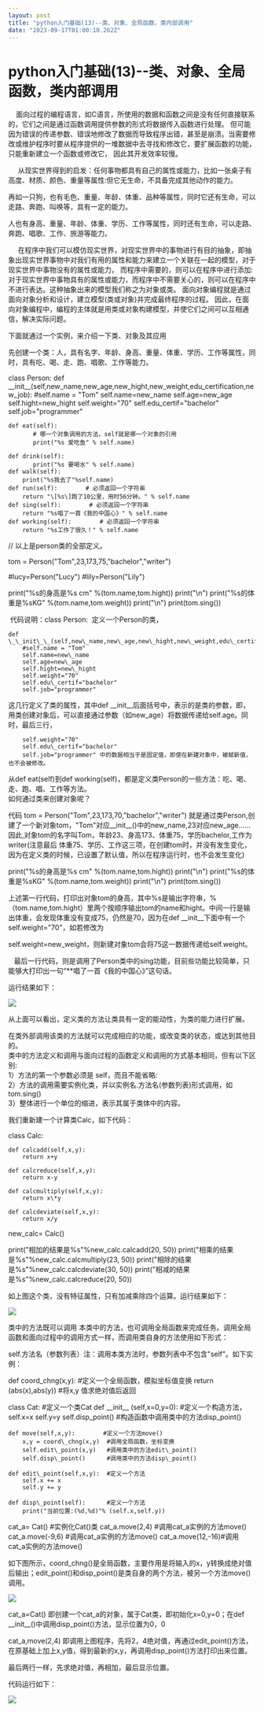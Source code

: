 ```yaml
---
layout: post
title: "python入门基础(13)--类、对象、全局函数，类内部调用"
date: "2023-09-17T01:00:10.262Z"
---
```

python入门基础(13)--类、对象、全局函数，类内部调用
===============================

    面向过程的编程语言，如C语言，所使用的数据和函数之间是没有任何直接联系的，它们之间是通过函数调用提供参数的形式将数据传入函数进行处理。 但可能因为错误的传递参数、错误地修改了数据而导致程序出错，甚至是崩溃。当需要修改或维护程序时要从程序提供的一堆数据中去寻找和修改它，要扩展函数的功能，只能重新建立一个函数或修改它， 因此其开发效率较慢。

     从现实世界得到的启发：任何事物都具有自己的属性或能力，比如一张桌子有高度、材质、颜色、重量等属性:但它无生命，不具备完成其他动作的能力。

再如一只狗，也有毛色、重量、年龄、体重、品种等属性，同时它还有生命，可以走路、奔跑、叫唤等，具有一定的能力。

人也有身高、重量、年龄、体重、学历、工作等属性，同时还有生命，可以走路、奔跑、唱歌、工作、旅游等能力。

     在程序中我们可以模仿现实世界，对现实世界中的事物进行有目的抽象，即抽象出现实世界事物中对我们有用的属性和能力来建立一个关联在一起的模型，对于现实世界中事物没有的属性或能力， 而程序中需要的，则可以在程序中进行添加:对于现实世界中事物具有的属性或能力，而程序中不需要关心的，则可以在程序中不进行表达。这种抽象出来的模型我们称之为对象或类。 面向对象编程就是通过面向对象分析和设计，建立模型(类或对象)并完成最终程序的过程。 因此，在面向对象编程中，编程的主体就是用类或对象构建模型，并使它们之间可以互相通信，解决实际问题。

下面就通过一个实例，来介绍一下类、对象及其应用

先创建一个类：人，具有名字、年龄、身高、重量、体重、学历、工作等属性，同时，具有吃、喝、走、跑、唱歌、工作等能力。

class Person:
    def \_\_init\_\_(self,new\_name,new\_age,new\_hight,new\_weight,edu\_certification,new\_job):
        #self.name = "Tom"
        self.name=new\_name
        self.age\=new\_age
        self.hight\=new\_hight
        self.weight\="70"
        self.edu\_certif\="bachelor"
        self.job\="programmer"

    def eat(self):
           # 哪一个对象调用的方法，self就是哪一个对象的引用
           print("%s 爱吃鱼" % self.name)

    def drink(self):
           print("%s 要喝水" % self.name)           
    def walk(self):
        print("%s我去了"%self.name)        
    def run(self):        # 必须返回一个字符串
        return "\[%s\]跑了10公里，用时56分钟。" % self.name   
    def sing(self):        # 必须返回一个字符串
        return "%s唱了一首《我的中国心》" % self.name   
    def working(self):        # 必须返回一个字符串
        return "%s工作了很久！" % self.name  
// 以上是person类的全部定义。  
    
tom \= Person("Tom",23,173,75,"bachelor","writer")

#lucy=Person("Lucy")
#lily=Person("Lily")

print("%s的身高是%s cm" %(tom.name,tom.hight))
print("\\n")
print("%s的体重是%sKG" %(tom.name,tom.weight))
print("\\n")
print(tom.sing())

 代码说明：class Person:  定义一个Person的类，

    def \_\_init\_\_(self,new\_name,new\_age,new\_hight,new\_weight,edu\_certification,new\_job):
        #self.name = "Tom"
        self.name=new\_name
        self.age=new\_age
        self.hight=new\_hight
        self.weight="70"   
        self.edu\_certif="bachelor"   
        self.job="programmer"

这几行定义了类的属性，其中def \_\_init\_\_后面括号中，表示的是类的参数，即，用类创建对象后，可以直接通过参数（如new\_age）将数据传递给self.age。同时，最后三行，

        self.weight="70"
        self.edu\_certif="bachelor"
        self.job="programmer" 中的数据相当于是固定值，即使在新建对象中，被赋新值，也不会被修改。

从def eat(self)到def working(self)，都是定义类Person的一些方法：吃、喝、走、跑、唱、工作等方法。  
如何通过类来创建对象呢？

代码 tom = Person("Tom",23,173,70,"bachelor","writer") 就是通过类Person,创建了一个新对象tom，"Tom"对应\_\_init\_\_()中的new\_name,23对应new\_age……  
因此,对象tom的名字叫Tom，年龄23、身高173、体重75，学历bachelor,工作为writer(注意最后 体重75、学历、工作这三项，在创建tom时，并没有发生变化，因为在定义类的时候，已设置了默认值，所以在程序运行时，也不会发生变化)

print("%s的身高是%s cm" %(tom.name,tom.hight))
print("\\n")
print("%s的体重是%sKG" %(tom.name,tom.weight))
print("\\n")
print(tom.sing())

上述第一行代码，打印出对象tom的身高，其中%s是输出字符串，%（tom.name,tom.hight）里两个按顺序输出tom的name和hight。中间一行是输出体重，会发现体重没有变成75，仍然是70，因为在def \_\_init\_\_下面中有一个 self.weight="70"，如若修改为

self.weight=new\_weight，则新建对象tom会将75这一数据传递给self.weight。

   最后一行代码，则是调用了Person类中的sing功能，目前些功能比较简单，只能够大打印出一句“\*\*唱了一首《我的中国心》”这句话。

运行结果如下：

![](https://img2023.cnblogs.com/blog/2826255/202309/2826255-20230916165529453-669443533.png)

从上面可以看出，定义类的方法让类具有一定的能动性，为类的能力进行扩展。

在类外部调用该类的方法就可以完成相应的功能，或改变类的状态，或达到其他目的。  
类中的方法定义和调用与面向过程的函数定义和调用的方式基本相同，但有以下区别:  
1）方法的第一个参数必须是 self，而且不能省略:  
2）方法的调用需要实例化类，并以实例名.方法名(参数列表)形式调用，如tom.sing()  
3）整体进行一个单位的缩进，表示其属于类体中的内容。

我们重新建一个计算类Calc，如下代码：

class Calc:
    
    def calcadd(self,x,y):
        return x+y
    
    def calcreduce(self,x,y):
        return x-y
    
    def calcmultiply(self,x,y):
        return x\*y
    
    def calcdeviate(self,x,y):
        return x/y

new\_calc\= Calc()
    
print("相加的结果是%s"%new\_calc.calcadd(20, 50))
print("相乘的结果是%s"%new\_calc.calcmultiply(23, 50))
print("相除的结果是%s"%new\_calc.calcdeviate(30, 50))
print("相减的结果是%s"%new\_calc.calcreduce(20, 50))

如上图这个类，没有特征属性，只有加减乘除四个运算。运行结果如下：

![](https://img2023.cnblogs.com/blog/2826255/202309/2826255-20230916191544858-1376490387.png)

类中的方法既可以调用 本类中的方法，也可调用全局函数来完成任务。调用全局函数和面向过程中的调用方式一样，而调用类自身的方法使用如下形式：

self.方法名（参数列表）注：调用本类方法时，参数列表中不包含"self"。如下实例：

def coord\_chng(x,y):        #定义一个全局函数，模拟坐标值变换
    return (abs(x),abs(y))  #将x,y 值求绝对值后返回

class Cat:                        #定义一个类Cat
    def \_\_init\_\_ (self,x=0,y=0):  #定义一个构造方法，
        self.x=x
        self.y\=y
        self.disp\_point()      #构造函数中调用类中的方法disp\_point()
    
    def move(self,x,y):        #定义一个方法move()
        x,y = coord\_chng(x,y)  #调用全局函数，坐标变换
        self.edit\_point(x,y)   #调用类中的方法edit\_point()
        self.disp\_point()      #调用类中的方法disp\_point()
    
    def edit\_point(self,x,y):  #定义一个方法
        self.x += x
        self.y += y

    def disp\_point(self):      #定义一个方法
        print("当前位置:(%d,%d)"% (self.x,self.y))

cat\_a\= Cat()      #实例化Cat()类
cat\_a.move(2,4)   #调用cat\_a实例的方法move()
cat\_a.move(-9,6)  #调用cat\_a实例的方法move()
cat\_a.move(12,-16)#调用cat\_a实例的方法move()

如下图所示，coord\_chng()是全局函数，主要作用是将输入的x，y转换成绝对值后输出；edit\_point()和disp\_point()是类自身的两个方法，被另一个方法move()调用。

![](https://img2023.cnblogs.com/blog/2826255/202309/2826255-20230916210902864-121712483.png)

cat\_a=Cat() 即创建一个cat\_a的对象，属于Cat类，即初始化x=0,y=0；在def \_\_init\_\_()中调用disp\_point()方法，显示位置为0，0

cat\_a,move(2,4) 即调用上图程序，先将2，4绝对值，再通过edit\_point()方法，在原基础上加上x,y值，得到最新的x,y，再调用disp\_point()方法打印出来位置。

最后两行一样，先求绝对值，再相加，最后显示位置。

代码运行如下：

![](https://img2023.cnblogs.com/blog/2826255/202309/2826255-20230916212443421-736593256.png)